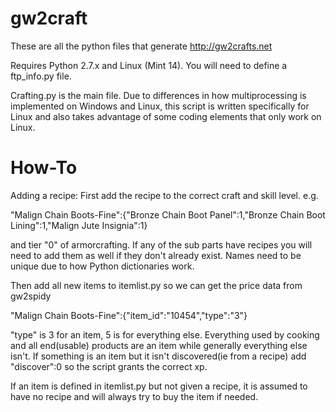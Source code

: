 gw2craft
========

These are all the python files that generate http://gw2crafts.net

Requires Python 2.7.x and Linux (Mint 14).  You will need to define a ftp_info.py file.

Crafting.py is the main file.  Due to differences in how multiprocessing is implemented on Windows and Linux, this script is written specifically for Linux and also takes advantage of some coding elements that only work on Linux.

How-To
======

Adding a recipe:
First add the recipe to the correct craft and skill level. e.g.

  "Malign Chain Boots-Fine":{"Bronze Chain Boot Panel":1,"Bronze Chain Boot Lining":1,"Malign Jute Insignia":1}

and tier "0" of armorcrafting.  If any of the sub parts have recipes you will need to add them as well if they don't already exist.  Names need to be unique due to how Python dictionaries work.

Then add all new items to itemlist.py so we can get the price data from gw2spidy

  "Malign Chain Boots-Fine":{"item_id":"10454","type":"3"}

"type" is 3 for an item, 5 is for everything else.  Everything used by cooking and all end(usable) products are an item while generally everything else isn't.  If something is an item but it isn't discovered(ie from a recipe) add "discover":0 so the script grants the correct xp.

If an item is defined in itemlist.py but not given a recipe, it is assumed to have no recipe and will always try to buy the item if needed.
